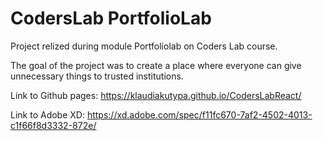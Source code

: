 # CodersLab PortfolioLab

Project relized during module Portfoliolab on Coders Lab course.

The goal of the project was to create a place where everyone can give unnecessary
things to trusted institutions.


Link to Github pages: https://klaudiakutypa.github.io/CodersLabReact/

Link to Adobe XD: https://xd.adobe.com/spec/f11fc670-7af2-4502-4013-c1f66f8d3332-872e/

